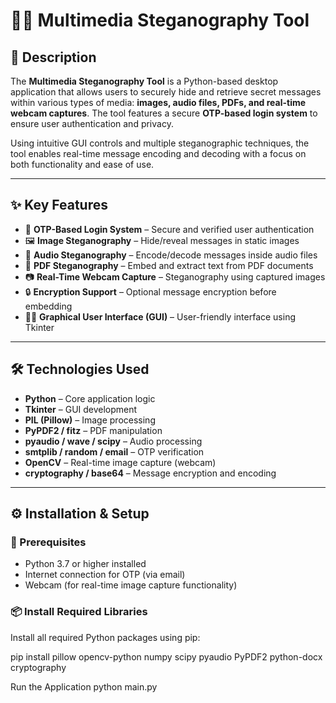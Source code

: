 # 🕵️‍♂️ Multimedia Steganography Tool

## 📖 Description

The **Multimedia Steganography Tool** is a Python-based desktop application that allows users to securely hide and retrieve secret messages within various types of media: **images, audio files, PDFs, and real-time webcam captures**. The tool features a secure **OTP-based login system** to ensure user authentication and privacy.

Using intuitive GUI controls and multiple steganographic techniques, the tool enables real-time message encoding and decoding with a focus on both functionality and ease of use.

---

## ✨ Key Features

- 🔐 **OTP-Based Login System** – Secure and verified user authentication  
- 🖼️ **Image Steganography** – Hide/reveal messages in static images  
- 🎵 **Audio Steganography** – Encode/decode messages inside audio files  
- 📄 **PDF Steganography** – Embed and extract text from PDF documents  
- 📷 **Real-Time Webcam Capture** – Steganography using captured images  
- 🔒 **Encryption Support** – Optional message encryption before embedding  
- 🧑‍💻 **Graphical User Interface (GUI)** – User-friendly interface using Tkinter  

---

## 🛠️ Technologies Used

- **Python** – Core application logic  
- **Tkinter** – GUI development  
- **PIL (Pillow)** – Image processing  
- **PyPDF2 / fitz** – PDF manipulation  
- **pyaudio / wave / scipy** – Audio processing  
- **smtplib / random / email** – OTP verification  
- **OpenCV** – Real-time image capture (webcam)  
- **cryptography / base64** – Message encryption and encoding  

---

## ⚙️ Installation & Setup

### 🔧 Prerequisites

- Python 3.7 or higher installed  
- Internet connection for OTP (via email)  
- Webcam (for real-time image capture functionality)

### 📦 Install Required Libraries

Install all required Python packages using pip:

pip install pillow opencv-python numpy scipy pyaudio PyPDF2 python-docx cryptography

Run the Application
python main.py
